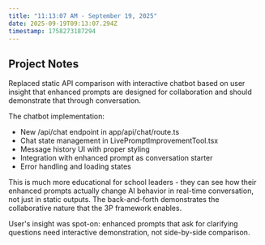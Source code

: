 ```yaml
---
title: "11:13:07 AM - September 19, 2025"
date: 2025-09-19T09:13:07.294Z
timestamp: 1758273187294
---
```


## Project Notes

Replaced static API comparison with interactive chatbot based on user insight that enhanced prompts are designed for collaboration and should demonstrate that through conversation.

The chatbot implementation:
- New /api/chat endpoint in app/api/chat/route.ts
- Chat state management in LivePromptImprovementTool.tsx
- Message history UI with proper styling
- Integration with enhanced prompt as conversation starter
- Error handling and loading states

This is much more educational for school leaders - they can see how their enhanced prompts actually change AI behavior in real-time conversation, not just in static outputs. The back-and-forth demonstrates the collaborative nature that the 3P framework enables.

User's insight was spot-on: enhanced prompts that ask for clarifying questions need interactive demonstration, not side-by-side comparison.
